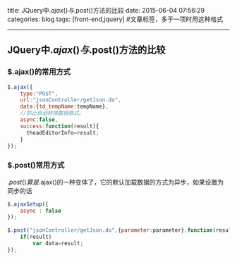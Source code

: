 title: JQuery中$.ajax()与$.post()方法的比较
date: 2015-06-04 07:56:29 
categories: blog
tags: [front-end,jquery]    #文章标签，多于一项时用这种格式

---
## JQuery中$.ajax()与$.post()方法的比较
### $.ajax()的常用方式
```javascript
$.ajax({        
    type:"POST",
    url:"jsonController/getJson.do",  
    data:{td_tempName:tempName},  
    //防止自动转换数据格式。  
    async:false,  
    success:function(result){  
      theadEditorInfo=result;
    }      
});
```

### $.post()常用方式
$.post()算是$.ajax()的一种变体了，它的默认加载数据的方式为异步，如果设置为同步的话
```javascript
$.ajaxSetup({  
    async : false  
});
 
$.post("jsonController/getJson.do",{parameter:parameter},function(result){
    if(result)
        var data=result;
});
```